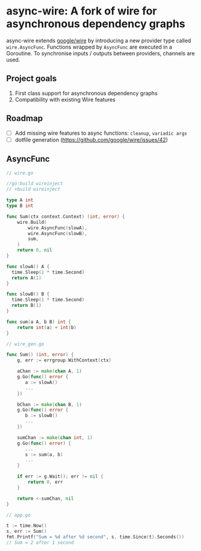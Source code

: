 # async-wire: A fork of wire for asynchronous dependency graphs

async-wire extends [google/wire](https://github.com/google/wire) by introducing a new provider type called `wire.AsyncFunc`.
Functions wrapped by `AsyncFunc` are executed in a Goroutine. To synchronise inputs / outputs between providers, channels are used.

## Project goals

1. First class support for asynchronous dependency graphs
2. Compatibility with existing Wire features

## Roadmap

- [ ] Add missing wire features to async functions: `cleanup`, `variadic args`
- [ ] dotfile generation (https://github.com/google/wire/issues/42)

## AsyncFunc

```go
// wire.go

//go:build wireinject
// +build wireinject

type A int
type B int

func Sum(ctx context.Context) (int, error) {
	wire.Build(
		wire.AsyncFunc(slowA),
		wire.AsyncFunc(slowB),
		sum,
	)
	return 0, nil
}

func slowA() A {
  time.Sleep(1 * time.Second)
  return A(1) 
}

func slowB() B {
  time.Sleep(1 * time.Second)
  return B(1) 
}

func sum(a A, b B) int {
    return int(a) + int(b)
}

// wire_gen.go

func Sum() (int, error) {
    g, err := errgroup.WithContext(ctx)

    aChan := make(chan A, 1)
    g.Go(func() error {
       a := slowA()
       ...
    })

    bChan := make(chan B, 1)
    g.Go(func() error {
       b := slowB()
       ...
    })

    sumChan := make(chan int, 1)
    g.Go(func() error) {
       ...
       s := sum(a, b)
       ...
    }

    if err := g.Wait(); err != nil {
        return 0, err
    }

    return <-sumChan, nil
}

// app.go

t := time.Now()
s, err := Sum() 
fmt.Printf("Sum = %d after %d second", s, time.Since(t).Seconds())
// Sum = 2 after 1 second
```
